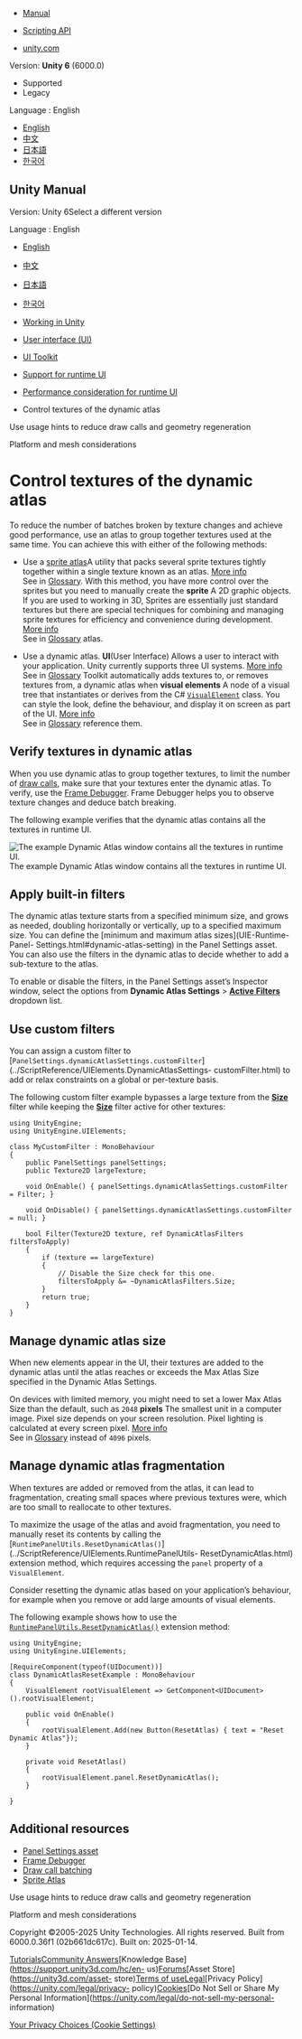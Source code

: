 [](https://docs.unity3d.com)

  * [Manual](../Manual/index.html)
  * [Scripting API](../ScriptReference/index.html)

  * [unity.com](https://unity.com/)

Version: **Unity 6** (6000.0)

  * Supported
  * Legacy

Language : English

  * [English](/Manual/UIE-control-textures-of-the-dynamic-atlas.html)
  * [中文](/cn/current/Manual/UIE-control-textures-of-the-dynamic-atlas.html)
  * [日本語](/ja/current/Manual/UIE-control-textures-of-the-dynamic-atlas.html)
  * [한국어](/kr/current/Manual/UIE-control-textures-of-the-dynamic-atlas.html)

[](https://docs.unity3d.com)

## Unity Manual

Version: Unity 6Select a different version

Language : English

  * [English](/Manual/UIE-control-textures-of-the-dynamic-atlas.html)
  * [中文](/cn/current/Manual/UIE-control-textures-of-the-dynamic-atlas.html)
  * [日本語](/ja/current/Manual/UIE-control-textures-of-the-dynamic-atlas.html)
  * [한국어](/kr/current/Manual/UIE-control-textures-of-the-dynamic-atlas.html)

  * [Working in Unity](working-in-unity.html)
  * [User interface (UI)](UIToolkits.html)
  * [UI Toolkit](UIElements.html)
  * [Support for runtime UI](UIE-support-for-runtime-ui.html)
  * [Performance consideration for runtime UI](UIE-performance-consideration-runtime.html)
  * Control textures of the dynamic atlas

[](UIE-use-usage-hints-to-reduce-draw-calls-and-geometry-regeneration.html)

Use usage hints to reduce draw calls and geometry regeneration

[](UIE-platform-and-mesh.html)

Platform and mesh considerations

# Control textures of the dynamic atlas

To reduce the number of batches broken by texture changes and achieve good
performance, use an atlas to group together textures used at the same time.
You can achieve this with either of the following methods:

  * Use a [sprite atlas](sprite/atlas/atlas-landing.html)A utility that packs several sprite textures tightly together within a single texture known as an atlas. [More info](sprite/atlas/v2/v2-landing.html)  
See in [Glossary](Glossary.html#SpriteAtlas). With this method, you have more
control over the sprites but you need to manually create the **sprite** A 2D
graphic objects. If you are used to working in 3D, Sprites are essentially
just standard textures but there are special techniques for combining and
managing sprite textures for efficiency and convenience during development.
[More info](sprite/sprite-landing.html)  
See in [Glossary](Glossary.html#Sprite) atlas.

  * Use a dynamic atlas. **UI**(User Interface) Allows a user to interact with your application. Unity currently supports three UI systems. [More info](UI-system-compare.html)  
See in [Glossary](Glossary.html#UI) Toolkit automatically adds textures to, or
removes textures from, a dynamic atlas when **visual elements** A node of a
visual tree that instantiates or derives from the C#
[`VisualElement`](../ScriptReference/UIElements.VisualElement.html) class. You
can style the look, define the behaviour, and display it on screen as part of
the UI. [More info](UIE-VisualTree.html)  
See in [Glossary](Glossary.html#Visualelement) reference them.

## Verify textures in dynamic atlas

When you use dynamic atlas to group together textures, to limit the number of
[draw calls](DrawCallBatching.html), make sure that your textures enter the
dynamic atlas. To verify, use the [Frame Debugger](FrameDebugger.html). Frame
Debugger helps you to observe texture changes and deduce batch breaking.

The following example verifies that the dynamic atlas contains all the
textures in runtime UI.

![The example Dynamic Atlas window contains all the textures in runtime
UI.](../uploads/Main/uxml/dynamic-atlas.png) The example Dynamic Atlas window
contains all the textures in runtime UI.

## Apply built-in filters

The dynamic atlas texture starts from a specified minimum size, and grows as
needed, doubling horizontally or vertically, up to a specified maximum size.
You can define the [minimum and maximum atlas sizes](UIE-Runtime-Panel-
Settings.html#dynamic-atlas-setting) in the Panel Settings asset. You can also
use the filters in the dynamic atlas to decide whether to add a sub-texture to
the atlas.

To enable or disable the filters, in the Panel Settings asset’s Inspector
window, select the options from **Dynamic Atlas Settings** > [**Active
Filters**](UIE-Runtime-Panel-Settings.html#active-filters) dropdown list.

## Use custom filters

You can assign a custom filter to
[`PanelSettings.dynamicAtlasSettings.customFilter`](../ScriptReference/UIElements.DynamicAtlasSettings-
customFilter.html) to add or relax constraints on a global or per-texture
basis.

The following custom filter example bypasses a large texture from the
[**Size**](UIE-Runtime-Panel-Settings.html#active-filters) filter while
keeping the [**Size**](UIE-Runtime-Panel-Settings.html#active-filters) filter
active for other textures:

    
    
    using UnityEngine;
    using UnityEngine.UIElements;
    
    class MyCustomFilter : MonoBehaviour
    {
        public PanelSettings panelSettings;
        public Texture2D largeTexture;
    
        void OnEnable() { panelSettings.dynamicAtlasSettings.customFilter = Filter; }
    
        void OnDisable() { panelSettings.dynamicAtlasSettings.customFilter = null; }
    
        bool Filter(Texture2D texture, ref DynamicAtlasFilters filtersToApply)
        {
            if (texture == largeTexture)
            {
                // Disable the Size check for this one.
                filtersToApply &= ~DynamicAtlasFilters.Size;
            }
            return true;
        }
    }
    

## Manage dynamic atlas size

When new elements appear in the UI, their textures are added to the dynamic
atlas until the atlas reaches or exceeds the Max Atlas Size specified in the
Dynamic Atlas Settings.

On devices with limited memory, you might need to set a lower Max Atlas Size
than the default, such as `2048` **pixels** The smallest unit in a computer
image. Pixel size depends on your screen resolution. Pixel lighting is
calculated at every screen pixel. [More info](ShadowPerformance.html)  
See in [Glossary](Glossary.html#pixel) instead of `4096` pixels.

## Manage dynamic atlas fragmentation

When textures are added or removed from the atlas, it can lead to
fragmentation, creating small spaces where previous textures were, which are
too small to reallocate to other textures.

To maximize the usage of the atlas and avoid fragmentation, you need to
manually reset its contents by calling the
[`RuntimePanelUtils.ResetDynamicAtlas()`](../ScriptReference/UIElements.RuntimePanelUtils-
ResetDynamicAtlas.html) extension method, which requires accessing the `panel`
property of a `VisualElement`.

Consider resetting the dynamic atlas based on your application’s behaviour,
for example when you remove or add large amounts of visual elements.

The following example shows how to use the
[`RuntimePanelUtils.ResetDynamicAtlas()`](../ScriptReference/UIElements.RuntimePanelUtils.ResetDynamicAtlas.html)
extension method:

    
    
    using UnityEngine;
    using UnityEngine.UIElements;
    
    [RequireComponent(typeof(UIDocument))]
    class DynamicAtlasResetExample : MonoBehaviour
    {
        VisualElement rootVisualElement => GetComponent<UIDocument>().rootVisualElement;
    
        public void OnEnable()
        {
            rootVisualElement.Add(new Button(ResetAtlas) { text = "Reset Dynamic Atlas"});
        }
    
        private void ResetAtlas()
        {
            rootVisualElement.panel.ResetDynamicAtlas();
        }
    
    }
    

## Additional resources

  * [Panel Settings asset](UIE-Runtime-Panel-Settings.html)
  * [Frame Debugger](FrameDebugger.html)
  * [Draw call batching](DrawCallBatching.html)
  * [Sprite Atlas](sprite/atlas/atlas-landing.html)

[](UIE-use-usage-hints-to-reduce-draw-calls-and-geometry-regeneration.html)

Use usage hints to reduce draw calls and geometry regeneration

[](UIE-platform-and-mesh.html)

Platform and mesh considerations

Copyright ©2005-2025 Unity Technologies. All rights reserved. Built from
6000.0.36f1 (02b661dc617c). Built on: 2025-01-14.

[Tutorials](https://learn.unity.com/)[Community
Answers](https://answers.unity3d.com)[Knowledge
Base](https://support.unity3d.com/hc/en-
us)[Forums](https://forum.unity3d.com)[Asset Store](https://unity3d.com/asset-
store)[Terms of
use](https://docs.unity3d.com/Manual/TermsOfUse.html)[Legal](https://unity.com/legal)[Privacy
Policy](https://unity.com/legal/privacy-
policy)[Cookies](https://unity.com/legal/cookie-policy)[Do Not Sell or Share
My Personal Information](https://unity.com/legal/do-not-sell-my-personal-
information)

[Your Privacy Choices (Cookie Settings)](javascript:void\(0\);)

